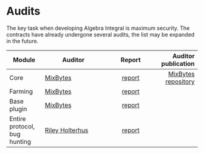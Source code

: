 # Audits

The key task when developing Algebra Integral is maximum security. The contracts have already undergone several audits, the list may be expanded in the future.

<table><thead><tr><th>Module</th><th width="150">Auditor</th><th width="120" align="center">Report</th><th align="right">Auditor publication</th></tr></thead><tbody><tr><td>Core</td><td><a href="https://mixbytes.io/">MixBytes</a></td><td align="center"><a href="https://github.com/cryptoalgebra/Algebra/blob/dev/audits/Core_audit_report_MixBytes.pdf">report</a></td><td align="right"><a href="https://github.com/mixbytes/audits_public/blob/master/Algebra%20Finance/Core/Algebra%20Finance%20Core%20Security%20Audit%20Report.pdf">MixBytes repository</a></td></tr><tr><td>Farming</td><td><a href="https://mixbytes.io/">MixBytes</a></td><td align="center"><a href="https://github.com/cryptoalgebra/Algebra/blob/dev/audits/Farming_Plugin_report_MixBytes.pdf">report</a></td><td align="right"></td></tr><tr><td>Base plugin</td><td><a href="https://mixbytes.io/">MixBytes</a></td><td align="center"><a href="https://github.com/cryptoalgebra/Algebra/blob/dev/audits/Farming_Plugin_report_MixBytes.pdf">report</a></td><td align="right"></td></tr><tr><td>Entire protocol, bug hunting</td><td><a href="https://www.rileyholterhus.com/">Riley Holterhus</a></td><td align="center"><a href="https://github.com/cryptoalgebra/Algebra/blob/dev/audits/Riley_Holterhus_Algebra_Integral.pdf">report</a></td><td align="right"></td></tr></tbody></table>
